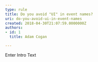 ```yaml
---
type: rule
title: Do you avoid "UI" in event names?
uri: do-you-avoid-ui-in-event-names
created: 2018-04-30T21:07:59.0000000Z
authors:
- id: 1
  title: Adam Cogan

---
```




<span class='intro'> Enter Intro Text </span>




